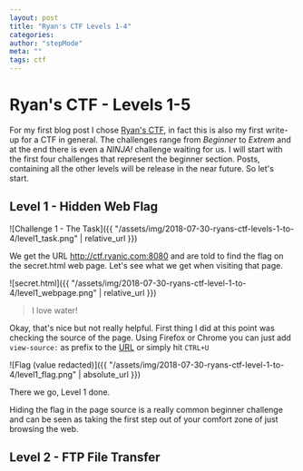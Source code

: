 ```yaml
---
layout: post
title: "Ryan's CTF Levels 1-4"
categories:
author: "stepMode"
meta: ""
tags: ctf
---
```

# Ryan's CTF - Levels 1-5

For my first blog post I chose [Ryan's CTF](http://ctf.ryanic.com/), in fact this is also my first write-up for a CTF in general. The challenges range from *Beginner* to *Extrem* and at the end there is even a *NINJA!* challenge waiting for us. I will start with the first four challenges that represent the beginner section. Posts, containing all the other levels will be release in the near future. So let's start.

## Level 1 - Hidden Web Flag

![Challenge 1 - The Task]({{ "/assets/img/2018-07-30-ryans-ctf-levels-1-to-4/level1_task.png" | relative_url }})

We get the URL http://ctf.ryanic.com:8080 and are told to find the flag on the secret.html web page. Let's see what we get when visiting that page.

![secret.html]({{ "/assets/img/2018-07-30-ryans-ctf-level-1-to-4/level1_webpage.png" | relative_url }})

> I love water!

Okay, that's nice but not really helpful. First thing I did at this point was checking the source of the page. Using Firefox or Chrome you can just add `view-source:` as prefix to the [URL](view-source:http://ctf.ryanic.com:8080/secret.html) or simply hit `CTRL+U`

![Flag (value redacted)]({{ "/assets/img/2018-07-30-ryans-ctf-level-1-to-4/level1_flag.png" | absolute_url }})

There we go, Level 1 done.

Hiding the flag in the page source is a really common beginner challenge and can be seen as taking the first step out of your comfort zone of just browsing the web.

## Level 2 - FTP File Transfer
